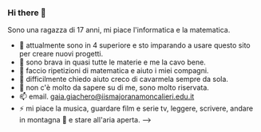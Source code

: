 ### Hi there 👋

Sono una ragazza di 17 anni, mi piace l'informatica e la matematica.

- 🔭 attualmente sono in 4 superiore e sto imparando a usare questo sito per creare nuovi progetti.
- 🌱 sono brava in quasi tutte le materie e me la cavo bene.
- 👯 faccio ripetizioni di matematica e aiuto i miei compagni.
- 🤔 difficilmente chiedo aiuto creco di cavarmela sempre da sola.
- 💬 non c'è molto da sapere su di me, sono molto riservata.
- 📫 email. gaia.giachero@iismajoranamoncalieri.edu.it
- ⚡ mi piace la musica, guardare film e serie tv, leggere, scrivere, andare in montagna 🗻 e stare all'aria aperta.
-->
